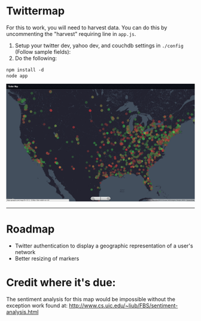 # Twittermap

For this to work, you will need to harvest data. You can do this by uncommenting the "harvest" requiring line in `app.js`.

1. Setup your twitter dev, yahoo dev, and couchdb settings in `./config` (Follow sample fields):
2. Do the following:

```
npm install -d
node app
```

![Twittermap](https://github.com/nhunzaker/twittermap/raw/master/public/images/sample.png)

---

# Roadmap

- Twitter authentication to display a geographic representation of a user's network
- Better resizing of markers


# Credit where it's due:

The sentiment analysis for this map would be impossible without the exception work found at:
http://www.cs.uic.edu/~liub/FBS/sentiment-analysis.html